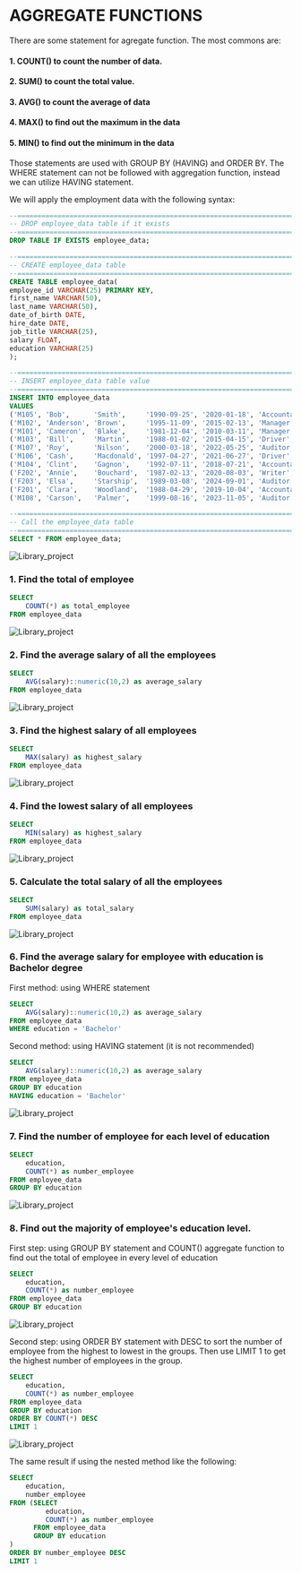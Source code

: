 # AGGREGATE FUNCTIONS

There are some statement for agregate function. The most commons are:
#### 1. COUNT() to count the number of data.
#### 2. SUM() to count the total value.
#### 3. AVG() to count the average of data
#### 4. MAX() to find out the maximum in the data
#### 5. MIN() to find out the minimum in the data

Those statements are used with GROUP BY (HAVING) and ORDER BY. The WHERE statement can not be followed with aggregation function, instead we can utilize HAVING statement.

We will apply the employment data with the following syntax:

```sql
--=================================================================================
-- DROP employee_data table if it exists
--=================================================================================
DROP TABLE IF EXISTS employee_data;

--=================================================================================
-- CREATE employee_data table 
--=================================================================================
CREATE TABLE employee_data(
employee_id VARCHAR(25) PRIMARY KEY,
first_name VARCHAR(50),
last_name VARCHAR(50),
date_of_birth DATE,
hire_date DATE,
job_title VARCHAR(25),
salary FLOAT,
education VARCHAR(25)
);

--=================================================================================
-- INSERT employee_data table value
--=================================================================================
INSERT INTO employee_data
VALUES 
('M105', 'Bob',      'Smith',     '1990-09-25', '2020-01-18', 'Accountant', 80000, 'Bachelor'),
('M102', 'Anderson', 'Brown',     '1995-11-09', '2015-02-13', 'Manager',    90000, 'Magister'),
('M101', 'Cameron',  'Blake',     '1981-12-04', '2010-03-11', 'Manager',    85000, 'Bachelor'),
('M103', 'Bill',     'Martin',    '1988-01-02', '2015-04-15', 'Driver',     50000, 'High School'),
('M107', 'Roy',      'Nilson',    '2000-03-18', '2022-05-25', 'Auditor',    80000, 'Bachelor'),
('M106', 'Cash',     'Macdonald', '1997-04-27', '2021-06-27', 'Driver',     60000, 'High School'),
('M104', 'Clint',    'Gagnon',    '1992-07-11', '2018-07-21', 'Accountant', 75000, 'Bachelor'),
('F202', 'Annie',    'Bouchard',  '1987-02-13', '2020-08-03', 'Writer',     65000, 'High School'),
('F203', 'Elsa',     'Starship',  '1989-03-08', '2024-09-01', 'Auditor',    65000, 'Bachelor'),
('F201', 'Clara',    'Woodland',  '1988-04-29', '2019-10-04', 'Accountant', 70000, 'Bachelor'),
('M108', 'Carson',   'Palmer',    '1999-08-16', '2023-11-05', 'Auditor',    75000, 'Magister');

--=================================================================================
-- Call the employee_data table
--=================================================================================
SELECT * FROM employee_data;
```

![Library_project](https://github.com/imdwipayana/PostgreSQL/blob/main/Practice/AGGREGATE%20FUNCTIONS/image/employee_data.png)


### 1. Find the total of employee
```sql
SELECT
	COUNT(*) as total_employee
FROM employee_data
```

![Library_project](https://github.com/imdwipayana/PostgreSQL/blob/main/Practice/AGGREGATE%20FUNCTIONS/image/number1.png)

### 2. Find the average salary of all the employees
```sql
SELECT
	AVG(salary)::numeric(10,2) as average_salary
FROM employee_data
```

![Library_project](https://github.com/imdwipayana/PostgreSQL/blob/main/Practice/AGGREGATE%20FUNCTIONS/image/number2.png)

### 3. Find the highest salary of all employees
```sql
SELECT
	MAX(salary) as highest_salary
FROM employee_data
```

![Library_project](https://github.com/imdwipayana/PostgreSQL/blob/main/Practice/AGGREGATE%20FUNCTIONS/image/number3.png)

### 4. Find the lowest salary of all employees
```sql
SELECT
	MIN(salary) as highest_salary
FROM employee_data
```

![Library_project](https://github.com/imdwipayana/PostgreSQL/blob/main/Practice/AGGREGATE%20FUNCTIONS/image/number4.png)

### 5. Calculate the total salary of all the employees
```sql
SELECT
	SUM(salary) as total_salary
FROM employee_data
```

![Library_project](https://github.com/imdwipayana/PostgreSQL/blob/main/Practice/AGGREGATE%20FUNCTIONS/image/number5.png)

### 6. Find the average salary for employee with education is Bachelor degree

First method: using WHERE statement
```sql
SELECT
	AVG(salary)::numeric(10,2) as average_salary
FROM employee_data
WHERE education = 'Bachelor'
```
Second method: using HAVING statement (it is not recommended)
```sql
SELECT
	AVG(salary)::numeric(10,2) as average_salary
FROM employee_data
GROUP BY education
HAVING education = 'Bachelor'
```

![Library_project](https://github.com/imdwipayana/PostgreSQL/blob/main/Practice/AGGREGATE%20FUNCTIONS/image/number6method1.png)

### 7. Find the number of employee for each level of education
```sql
SELECT
	education,
	COUNT(*) as number_employee
FROM employee_data
GROUP BY education
```

![Library_project](https://github.com/imdwipayana/PostgreSQL/blob/main/Practice/AGGREGATE%20FUNCTIONS/image/number7.png)

### 8. Find out the majority of employee's education level.

First step: using GROUP BY statement and COUNT() aggregate function to find out the total of employee in every level of education

```sql
SELECT
	education,
	COUNT(*) as number_employee
FROM employee_data
GROUP BY education
```

![Library_project](https://github.com/imdwipayana/PostgreSQL/blob/main/Practice/AGGREGATE%20FUNCTIONS/image/number8step1.png)


Second step: using ORDER BY statement with DESC to sort the number of employee from the highest to lowest in the groups. Then use LIMIT 1 to get the highest number of employees in the group.

```sql
SELECT
	education,
	COUNT(*) as number_employee
FROM employee_data
GROUP BY education
ORDER BY COUNT(*) DESC
LIMIT 1
```

![Library_project](https://github.com/imdwipayana/PostgreSQL/blob/main/Practice/AGGREGATE%20FUNCTIONS/image/number8step2.png)

The same result if using the nested method like the following:

```sql
SELECT
	education,
	number_employee
FROM (SELECT
	     education,
	     COUNT(*) as number_employee
      FROM employee_data
      GROUP BY education
)
ORDER BY number_employee DESC
LIMIT 1
```
